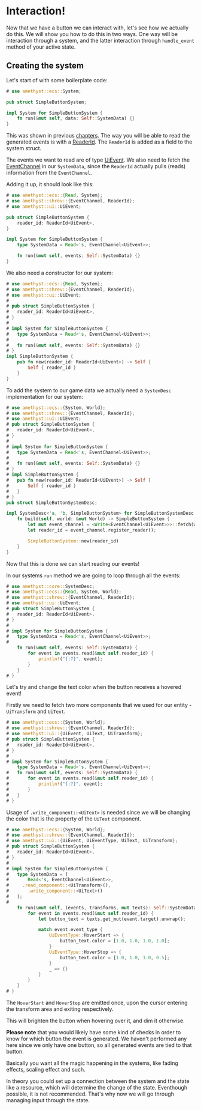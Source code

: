 # Interaction!

Now that we have a button we can interact with, let's see how we actually do this.
We will show you how to do this in two ways. One way will be interaction through a system,
and the latter interaction through `handle_event` method of your active state.

## Creating the system

Let's start of with some boilerplate code:

```rust
# use amethyst::ecs::System;

pub struct SimpleButtonSystem;

impl System for SimpleButtonSystem {
    fn run(&mut self, data: Self::SystemData) {}
}
```

This was shown in previous [chapters][sys_ini].
The way you will be able to read the generated
events is with a [ReaderId].
The `ReaderId` is added as a field to the system struct.

The events we want to read are of type [UiEvent].
We also need to fetch the [EventChannel] in our `SystemData`,
since the `ReaderId` actually pulls (reads) information  from the `EventChannel`.

Adding it up, it should look like this:

```rust
# use amethyst::ecs::{Read, System};
# use amethyst::shrev::{EventChannel, ReaderId};
# use amethyst::ui::UiEvent;

pub struct SimpleButtonSystem {
    reader_id: ReaderId<UiEvent>,
}

impl System for SimpleButtonSystem {
    type SystemData = Read<'s, EventChannel<UiEvent>>;

    fn run(&mut self, events: Self::SystemData) {}
}
```

We also need a constructor for our system:

```rust
# use amethyst::ecs::{Read, System};
# use amethyst::shrev::{EventChannel, ReaderId};
# use amethyst::ui::UiEvent;
# 
# pub struct SimpleButtonSystem {
#   reader_id: ReaderId<UiEvent>,
# }
# 
# impl System for SimpleButtonSystem {
#   type SystemData = Read<'s, EventChannel<UiEvent>>;
# 
#   fn run(&mut self, events: Self::SystemData) {}
# }
impl SimpleButtonSystem {
    pub fn new(reader_id: ReaderId<UiEvent>) -> Self {
        Self { reader_id }
    }
}
```

To add the system to our game data we actually need a `SystemDesc` implementation for our system:

```rust
# use amethyst::ecs::{System, World};
# use amethyst::shrev::{EventChannel, ReaderId};
# use amethyst::ui::UiEvent;
# pub struct SimpleButtonSystem {
#   reader_id: ReaderId<UiEvent>,
# }
# 
# impl System for SimpleButtonSystem {
#   type SystemData = Read<'s, EventChannel<UiEvent>>;
# 
#   fn run(&mut self, events: Self::SystemData) {}
# }
# impl SimpleButtonSystem {
#   pub fn new(reader_id: ReaderId<UiEvent>) -> Self {
#       Self { reader_id }
#   }
# }
pub struct SimpleButtonSystemDesc;

impl SystemDesc<'a, 'b, SimpleButtonSystem> for SimpleButtonSystemDesc {
    fn build(self, world: &mut World) -> SimpleButtonSystem {
        let mut event_channel = <Write<EventChannel<UiEvent>>>::fetch(world);
        let reader_id = event_channel.register_reader();

        SimpleButtonSystem::new(reader_id)
    }
}
```

Now that this is done we can start reading our events!

In our systems `run` method we are going to loop through all the events:

```rust
# use amethyst::core::SystemDesc;
# use amethyst::ecs::{Read, System, World};
# use amethyst::shrev::{EventChannel, ReaderId};
# use amethyst::ui::UiEvent;
# pub struct SimpleButtonSystem {
#   reader_id: ReaderId<UiEvent>,
# }
# 
# impl System for SimpleButtonSystem {
#   type SystemData = Read<'s, EventChannel<UiEvent>>;
# 
    fn run(&mut self, events: Self::SystemData) {
        for event in events.read(&mut self.reader_id) {
            println!("{:?}", event);
        }
    }
# }
```

Let's try and change the text color when the button receives a hovered event!

Firstly we need to fetch two more components that
we used for our entity - `UiTransform` and `UiText`.

```rust
# use amethyst::ecs::{System, World};
# use amethyst::shrev::{EventChannel, ReaderId};
# use amethyst::ui::{UiEvent, UiText, UiTransform};
# pub struct SimpleButtonSystem {
#   reader_id: ReaderId<UiEvent>,
# }
# 
# impl System for SimpleButtonSystem {
    type SystemData = Read<'s, EventChannel<UiEvent>>;
#   fn run(&mut self, events: Self::SystemData) {
#       for event in events.read(&mut self.reader_id) {
#           println!("{:?}", event);
#       }
#   }
# }
```

Usage of `.write_component::<UiText>` is needed since we will be changing
the color that is the property of the `UiText` component.

```rust
# use amethyst::ecs::{System, World};
# use amethyst::shrev::{EventChannel, ReaderId};
# use amethyst::ui::{UiEvent, UiEventType, UiText, UiTransform};
# pub struct SimpleButtonSystem {
#   reader_id: ReaderId<UiEvent>,
# }
# 
# impl System for SimpleButtonSystem {
#   type SystemData = (
#       Read<'s, EventChannel<UiEvent>>,
#     .read_component::<UiTransform>(),
#       .write_component::<UiText>()
#   );
# 
    fn run(&mut self, (events, transforms, mut texts): Self::SystemData) {
        for event in events.read(&mut self.reader_id) {
            let button_text = texts.get_mut(event.target).unwrap();

            match event.event_type {
                UiEventType::HoverStart => {
                    button_text.color = [1.0, 1.0, 1.0, 1.0];
                }
                UiEventType::HoverStop => {
                    button_text.color = [1.0, 1.0, 1.0, 0.5];
                }
                _ => {}
            }
        }
    }
# }
```

The `HoverStart` and `HoverStop` are emitted once, upon the cursor
entering the transform area and exiting respectively.

This will brighten the button when hovering over it, and dim it otherwise.

**Please note** that you would likely have some kind of checks in order to know
for which button the event is generated.
We haven't performed any here since we only have one button, so all generated
events are tied to that button.

Basically you want all the magic happening in the systems, like fading
effects, scaling effect and such.

In theory you could set up a connection between the system and the state
like a resource, which will determine the change of the state.
Eventhough possible, it is not recommended. That's why now
we will go through managing input through the state.

[eventchannel]: https://specs.amethyst.rs/docs/api/shrev/struct.eventchannel
[readerid]: https://docs.rs/specs/~0.16/specs/struct.ReaderId.html
[sys_ini]: ../concepts/system/system_initialization.html
[uievent]: https://docs.amethyst.rs/master/amethyst_ui/struct.UiEvent.html
